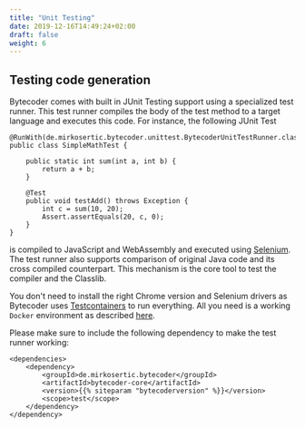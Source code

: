 ```yaml
---
title: "Unit Testing"
date: 2019-12-16T14:49:24+02:00
draft: false
weight: 6
---
```


## Testing code generation

Bytecoder comes with built in JUnit Testing support using a specialized test runner. This test runner compiles the body of the test method to a target language
and executes this code. For instance, the following JUnit Test

```
@RunWith(de.mirkosertic.bytecoder.unittest.BytecoderUnitTestRunner.class)
public class SimpleMathTest {

    public static int sum(int a, int b) {
        return a + b;
    }

    @Test
    public void testAdd() throws Exception {
        int c = sum(10, 20);
        Assert.assertEquals(20, c, 0);
    }
}
```

is compiled to JavaScript and WebAssembly and executed using [Selenium](https://selenium.dev/). 
The test runner also supports comparison of original Java code and its cross compiled counterpart. 
This mechanism is the core tool to test the compiler and the Classlib.

You don't need to install the right Chrome version and Selenium drivers as Bytecoder 
uses [Testcontainers](https://www.testcontainers.org/) to run everything.
All you need is a working `Docker` environment as described [here](https://www.testcontainers.org/supported_docker_environment/).  

Please make sure to include the following dependency to make the test runner working:

```
<dependencies>
    <dependency>
        <groupId>de.mirkosertic.bytecoder</groupId>
        <artifactId>bytecoder-core</artifactId>
        <version>{{% siteparam "bytecoderversion" %}}</version>
        <scope>test</scope>
    </dependency>
</dependency>
```
